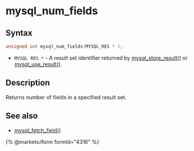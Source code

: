 # mysql\_num\_fields

## Syntax

```c
unsigned int mysql_num_fields(MYSQL_RES * );
```

* `MYSQL RES *` - A result set identifier returned by [mysql\_store\_result()](mysql_store_result.md) or [mysql\_use\_result()](mysql_use_result.md).

## Description

Returns number of fields in a specified result set.

## See also

* [mysql\_fetch\_field()](mysql_fetch_field.md)


{% @marketo/form formId="4316" %}
